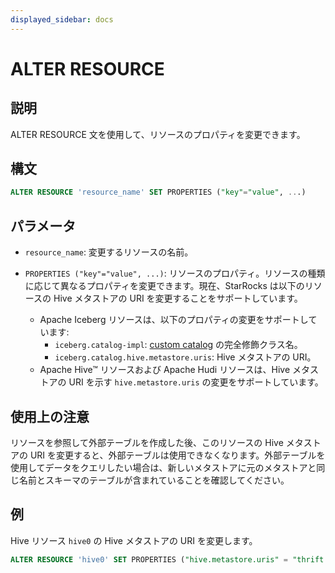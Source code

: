 ```yaml
---
displayed_sidebar: docs
---
```


# ALTER RESOURCE

## 説明

ALTER RESOURCE 文を使用して、リソースのプロパティを変更できます。

## 構文

```SQL
ALTER RESOURCE 'resource_name' SET PROPERTIES ("key"="value", ...)
```

## パラメータ

- `resource_name`: 変更するリソースの名前。

- `PROPERTIES ("key"="value", ...)`: リソースのプロパティ。リソースの種類に応じて異なるプロパティを変更できます。現在、StarRocks は以下のリソースの Hive メタストアの URI を変更することをサポートしています。
  - Apache Iceberg リソースは、以下のプロパティの変更をサポートしています:
    - `iceberg.catalog-impl`: [custom catalog](../../../data_source/External_table.md) の完全修飾クラス名。
    - `iceberg.catalog.hive.metastore.uris`: Hive メタストアの URI。
  - Apache Hive™ リソースおよび Apache Hudi リソースは、Hive メタストアの URI を示す `hive.metastore.uris` の変更をサポートしています。

## 使用上の注意

リソースを参照して外部テーブルを作成した後、このリソースの Hive メタストアの URI を変更すると、外部テーブルは使用できなくなります。外部テーブルを使用してデータをクエリしたい場合は、新しいメタストアに元のメタストアと同じ名前とスキーマのテーブルが含まれていることを確認してください。

## 例

Hive リソース `hive0` の Hive メタストアの URI を変更します。

```SQL
ALTER RESOURCE 'hive0' SET PROPERTIES ("hive.metastore.uris" = "thrift://xx.xx.xx.xx:9083")
```